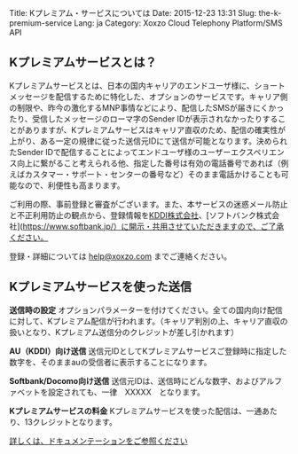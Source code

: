 Title: Kプレミアム・サービスについては
Date: 2015-12-23 13:31
Slug: the-k-premium-service
Lang: ja
Category: Xoxzo Cloud Telephony Platform/SMS API

## Kプレミアムサービスとは？

Kプレミアムサービスとは、日本の国内キャリアのエンドユーザ様に、ショートメッセージを配信するために特化した、オプションのサービスです。キャリア側の制限や、昨今の激化するMNP事情などにより、配信したSMSが届きにくかったり、受信したメッセージのローマ字のSender IDが表示されなかったりすることがありますが、Kプレミアムサービスはキャリア直収のため、配信の確実性が上がり、ある一定の規律に従った送信元IDにて送信が可能となります。決められたSender IDで配信することによってエンドユーザ様のユーザーエクスペリエンス向上に繋がること考えられる他、指定した番号は有効の電話番号であれば（例えばカスタマー・サポート・センターの番号など）そのまま電話かけることも可能なので、利便性も高まります。

ご利用の際、事前登録と審査がございます。また、本サービスの迷惑メール防止と不正利用防止の観点から、登録情報を[KDDI株式会社](http://www.kddi.com/)、[ソフトバンク株式会社](https://www.softbank.jp/）に開示・共用させていただきますので、ご了承ください。

登録・詳細については [help@xoxzo.com](mailto:help@xoxzo.com) までご連絡ください。

## Kプレミアムサービスを使った送信

__送信時の設定__
オプションパラメーターを付けてください。全ての国内向け配信に対して、Kプレミアム配信が行われます。（キャリア判別の上、キャリア直収の扱いとなり、Kプレミアム送信分のクレジットが差し引かれます）

__AU（KDDI）向け送信__
送信元IDとしてKプレミアムサービスご登録時に指定した数字を、そのままauの受信者に表示することになります。

__Softbank/Docomo向け送信__
送信元IDは、送信時にどんな数字、およびアルファベットを設定されても、一律　XXXXX　となります。

__Kプレミアムサービスの料金__
Kプレミアムサービスを使った配信は、一通あたり、13クレジットとなります。

[詳しくは、ドキュメンテーションをご参照ください](http://docs.xoxzo.com/ja/sms.html#jp-specific-optional-parameters)


